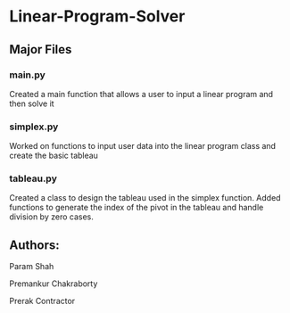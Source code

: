 # Linear-Program-Solver

## Major Files

### main.py
Created a main function that allows a user to input a linear program and then solve it
### simplex.py
Worked on functions to input user data into the linear program class and create the basic tableau

### tableau.py
Created a class to design the tableau used in the simplex function. Added functions to generate the index of the pivot in the tableau and handle division by zero cases.


## Authors:
Param Shah

Premankur Chakraborty 

Prerak Contractor 